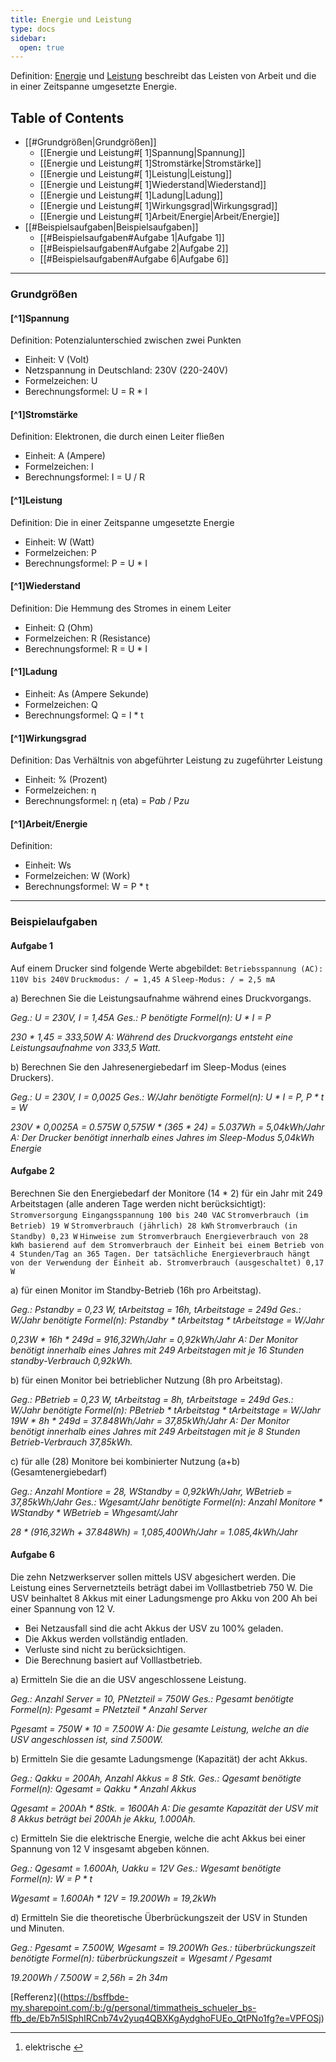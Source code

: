 ```yaml
---
title: Energie und Leistung
type: docs
sidebar:
  open: true
---
```



Definition: [Energie](https://de.wikipedia.org/wiki/Energie) und [Leistung](https://de.wikipedia.org/wiki/Leistung_\(Physik\)) beschreibt das Leisten von Arbeit und die in einer Zeitspanne umgesetzte Energie.

## Table of Contents

- [[#Grundgrößen|Grundgrößen]]
    - [[Energie und Leistung#[ 1]Spannung|Spannung]]
    - [[Energie und Leistung#[ 1]Stromstärke|Stromstärke]]
    - [[Energie und Leistung#[ 1]Leistung|Leistung]]
    - [[Energie und Leistung#[ 1]Wiederstand|Wiederstand]]
    - [[Energie und Leistung#[ 1]Ladung|Ladung]]
    - [[Energie und Leistung#[ 1]Wirkungsgrad|Wirkungsgrad]]
    - [[Energie und Leistung#[ 1]Arbeit/Energie|Arbeit/Energie]]
- [[#Beispielsaufgaben|Beispielsaufgaben]]
    - [[#Beispielsaufgaben#Aufgabe 1|Aufgabe 1]]
    - [[#Beispielsaufgaben#Aufgabe 2|Aufgabe 2]]
    - [[#Beispielsaufgaben#Aufgabe 6|Aufgabe 6]]

---

### Grundgrößen

#### [^1]Spannung

Definition: Potenzialunterschied zwischen zwei Punkten
- Einheit: V (Volt)
- Netzspannung in Deutschland: 230V (220-240V) 
- Formelzeichen: U
- Berechnungsformel: U = R * I

#### [^1]Stromstärke

Definition: Elektronen, die durch einen Leiter fließen
- Einheit: A (Ampere)
- Formelzeichen: I
- Berechnungsformel: I = U / R

#### [^1]Leistung

Definition: Die in einer Zeitspanne umgesetzte Energie
- Einheit: W (Watt)
- Formelzeichen: P
- Berechnungsformel: P = U * I

#### [^1]Wiederstand

Definition: Die Hemmung des Stromes in einem Leiter
- Einheit: Ω (Ohm)
- Formelzeichen: R (Resistance)
- Berechnungsformel: R = U * I

#### [^1]Ladung

- Einheit: As (Ampere Sekunde)
- Formelzeichen: Q
- Berechnungsformel: Q = I * t

#### [^1]**Wirkungsgrad**

Definition: Das Verhältnis von abgeführter Leistung zu zugeführter Leistung
- Einheit: % (Prozent)
- Formelzeichen: η
- Berechnungsformel: η (eta) = P$ab$ / P$zu$

#### [^1]Arbeit/Energie

Definition:
- Einheit: Ws
- Formelzeichen: W (Work)
- Berechnungsformel: W = P * t

---

### Beispielaufgaben

#### Aufgabe 1

Auf einem Drucker sind folgende Werte abgebildet: `Betriebsspannung (AC): 110V bis 240V` `Druckmodus: / = 1,45 A` `Sleep-Modus: / = 2,5 mA`

a) Berechnen Sie die Leistungsaufnahme während eines Druckvorgangs.


*Geg.: U = 230V, I = 1,45A*
*Ges.: P*
*benötigte Formel(n): U * I = P*

*230 * 1,45 = 333,50W*
*A: Während des Druckvorgangs entsteht eine Leistungsaufnahme von 333,5 Watt.*


b) Berechnen Sie den Jahresenergiebedarf im Sleep-Modus (eines Druckers).

*Geg.: U = 230V, I = 0,0025*
*Ges.: W/Jahr*
*benötigte Formel(n): U * I = P, P * t = W*

*230V * 0,0025A = 0.575W*
*0,575W * (365 * 24) = 5.037Wh = 5,04kWh/Jahr*
*A: Der Drucker benötigt innerhalb eines Jahres im Sleep-Modus 5,04kWh Energie*

#### Aufgabe 2

Berechnen Sie den Energiebedarf der Monitore (14 * 2) für ein Jahr mit 249 Arbeitstagen (alle anderen Tage werden nicht berücksichtigt): `Stromversorgung Eingangsspannung 100 bis 240 VAC` `Stromverbrauch (im Betrieb) 19 W` `Stromverbrauch (jährlich) 28 kWh` `Stromverbrauch (in Standby) 0,23 W` `Hinweise zum Stromverbrauch Energieverbrauch von 28 kWh basierend auf dem Stromverbrauch der Einheit bei einem Betrieb von 4 Stunden/Tag an 365 Tagen. Der tatsächliche Energieverbrauch hängt von der Verwendung der Einheit ab. Stromverbrauch (ausgeschaltet) 0,17 W`

a) für einen Monitor im Standby-Betrieb (16h pro Arbeitstag).

*Geg.: P$standby$ = 0,23 W, tArbeitstag = 16h, tArbeitstage = 249d*
*Ges.: W/Jahr*
*benötigte Formel(n): P$standby$ * tArbeitstag * tArbeitstage = W/Jahr*

*0,23W * 16h * 249d = 916,32Wh/Jahr = 0,92kWh/Jahr*
*A: Der Monitor benötigt innerhalb eines Jahres mit 249 Arbeitstagen mit je 16 Stunden standby-Verbrauch 0,92kWh.*

b) für einen Monitor bei betrieblicher Nutzung (8h pro Arbeitstag).

*Geg.: P$Betrieb$ = 0,23 W, tArbeitstag = 8h, tArbeitstage = 249d*
*Ges.: W/Jahr*
*benötigte Formel(n): P$Betrieb$ * tArbeitstag * tArbeitstage = W/Jahr*
*19W * 8h * 249d = 37.848Wh/Jahr = 37,85kWh/Jahr*
*A: Der Monitor benötigt innerhalb eines Jahres mit 249 Arbeitstagen mit je 8 Stunden Betrieb-Verbrauch 37,85kWh.*

c) für alle (28) Monitore bei kombinierter Nutzung (a+b) (Gesamtenergiebedarf)

*Geg.: Anzahl Montiore = 28, WStandby = 0,92kWh/Jahr, WBetrieb = 37,85kWh/Jahr*
*Ges.: Wgesamt/Jahr*
*benötigte Formel(n): Anzahl Monitore * WStandby * WBetrieb = Whgesamt/Jahr*

*28 * (916,32Wh + 37.848Wh) = 1,085,400Wh/Jahr = 1.085,4kWh/Jahr*
#### Aufgabe 6

Die zehn Netzwerkserver sollen mittels USV abgesichert werden. Die Leistung eines Servernetzteils beträgt dabei im Volllastbetrieb 750 W. Die USV beinhaltet 8 Akkus mit einer Ladungsmenge pro Akku von 200 Ah bei einer Spannung von 12 V.
- Bei Netzausfall sind die acht Akkus der USV zu 100% geladen.
- Die Akkus werden vollständig entladen. 
- Verluste sind nicht zu berücksichtigen.
- Die Berechnung basiert auf Volllastbetrieb.

a) Ermitteln Sie die an die USV angeschlossene Leistung.

*Geg.: Anzahl Server = 10, PNetzteil = 750W*
*Ges.: Pgesamt*
*benötigte Formel(n): Pgesamt = PNetzteil * Anzahl Server*

*Pgesamt = 750W * 10 = 7.500W*
*A: Die gesamte Leistung, welche an die USV angeschlossen ist, sind 7.500W.*

b) Ermitteln Sie die gesamte Ladungsmenge (Kapazität) der acht Akkus.

*Geg.: Qakku = 200Ah, Anzahl Akkus = 8 Stk.*
*Ges.: Qgesamt*
*benötigte Formel(n): Qgesamt = Qakku * Anzahl Akkus*

*Qgesamt = 200Ah * 8Stk. = 1600Ah*
*A: Die gesamte Kapazität der USV mit 8 Akkus beträgt bei 200Ah je Akku, 1.000Ah.*

c) Ermitteln Sie die elektrische Energie, welche die acht Akkus bei einer Spannung von 12 V insgesamt abgeben können.

*Geg.: Qgesamt = 1.600Ah, Uakku = 12V*
*Ges.: Wgesamt*
*benötigte Formel(n): W = P * t*

*Wgesamt = 1.600Ah * 12V = 19.200Wh = 19,2kWh*

d) Ermitteln Sie die theoretische Überbrückungszeit der USV in Stunden und Minuten.

*Geg.: Pgesamt = 7.500W, Wgesamt = 19.200Wh*
*Ges.: tüberbrückungszeit*
*benötigte Formel(n): tüberbrückungszeit = Wgesamt / Pgesamt*

*19.200Wh / 7.500W = 2,56h = 2h 34m*

[Refferenz]((https://bsffbde-my.sharepoint.com/:b:/g/personal/timmatheis_schueler_bs-ffb_de/Eb7n5ISphIRCnb74v2yuq4QBXKgAydghoFUEo_QtPNo1fg?e=VPFOSj)

---

1. elektrische [↩](https://bsffbde-my.sharepoint.com/my?id=%2Fpersonal%2Ftimmatheis%5Fschueler%5Fbs%2Dffb%5Fde%2FDocuments%2FObsidian%2DVault%2FIT%2DT%2FEnergie%20und%20Leistung%2Emd&parent=%2Fpersonal%2Ftimmatheis%5Fschueler%5Fbs%2Dffb%5Fde%2FDocuments%2FObsidian%2DVault%2FIT%2DT#fnref:1)